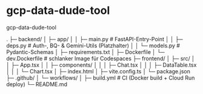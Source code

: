 # gcp-data-dude-tool
gcp-data-dude-tool

.
├─ backend/
│  ├─ app/
│  │  ├─ main.py          # FastAPI-Entry-Point
│  │  ├─ deps.py          # Auth-, BQ- & Gemini-Utils (Platzhalter)
│  │  └─ models.py        # Pydantic-Schemas
│  ├─ requirements.txt
│  ├─ Dockerfile
│  └─ dev.Dockerfile      # schlanker Image für Codespaces
├─ frontend/
│  ├─ src/
│  │  ├─ App.tsx
│  │  ├─ components/
│  │  │  ├─ Chat.tsx
│  │  │  ├─ DataTable.tsx
│  │  │  └─ Chart.tsx
│  ├─ index.html
│  ├─ vite.config.ts
│  └─ package.json
├─ .github/
│  └─ workflows/
│     ├─ build.yml        # CI (Docker build + Cloud Run deploy)
└─ README.md
